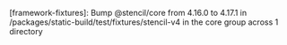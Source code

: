 ---
---

[framework-fixtures]: Bump @stencil/core from 4.16.0 to 4.17.1 in /packages/static-build/test/fixtures/stencil-v4 in the core group across 1 directory
